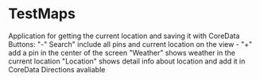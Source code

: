 # TestMaps
Application for getting the current location and saving it with CoreData
Buttons: "-" Search" include all pins and current location on the view -
         "+" add a pin in the center of the screen 
         "Weather" shows weather in the current location 
         "Location" shows detail info about location and add it in CoreData
Directions avaliable
